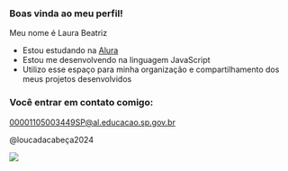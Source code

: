 ### Boas vinda ao meu perfil!

Meu nome é Laura Beatriz

- Estou estudando na [Alura](https://www.alura.com.br/)
- Estou me desenvolvendo na linguagem JavaScript
- Utilizo esse espaço para minha organização e compartilhamento dos meus projetos desenvolvidos

### Você entrar em contato comigo:

00001105003449SP@al.educacao.sp.gov.br

@loucadacabeça2024

![]( https://media1.tenor.com/m/_eP0iWZ2Y5AAAAAC/chibi-cat-mochi-cat.gif)
